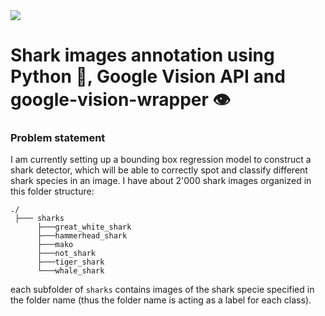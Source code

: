 <image src="../assets/shark_annotation.png">

# Shark images annotation using Python 🐍, Google Vision API and google-vision-wrapper 👁

### Problem statement 
I am currently setting up a bounding box regression model to construct a shark detector, which will be able to correctly spot and classify different shark species in an image. I have about 2'000 shark images organized in this folder structure:
 
 ```
 ./
  ├─── sharks
       ├───great_white_shark
       ├───hammerhead_shark
       ├───mako
       ├───not_shark
       ├───tiger_shark
       └───whale_shark
 ```
  
 each subfolder of ```sharks``` contains images of the shark specie specified in the folder name (thus the folder name is acting as a label for each class).

